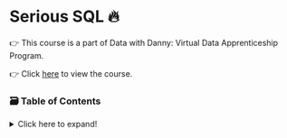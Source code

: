 
# Serious SQL :fire:
:point_right: This course is a part of Data with Danny: Virtual Data Apprenticeship Program.

:point_right: Click [here](https://www.datawithdanny.com/) to view the course.

### :card_file_box: Table of Contents
<details>
<summary>
Click here to expand!
</summary>
  
 1. Data Exploration     
 2. Select & Sort the data
 3.  Record Counts & Distinct Values
 4.  Identifying Duplicate Records
 5.  Summary Statistics
 6.  Distribution Functions
